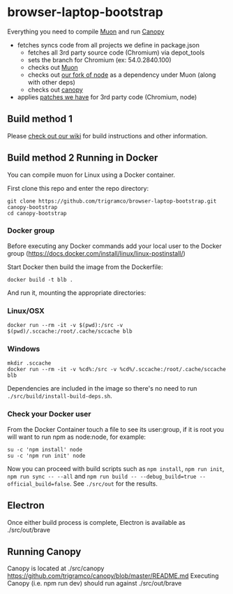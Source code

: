 # browser-laptop-bootstrap
Everything you need to compile [Muon](https://github.com/brave/muon) and run [Canopy](https://github.com/trigramco/canopy)
- fetches syncs code from all projects we define in package.json
  - fetches all 3rd party source code (Chromium) via depot_tools
  - sets the branch for Chromium (ex: 54.0.2840.100)
  - checks out [Muon](https://github.com/brave/muon)
  - checks out [our fork of node](https://github.com/brave/node/tree/chromium54) as a dependency under Muon (along with other deps)
  - checks out [canopy](https://github.com/trigramco/canopy)
- applies [patches we have](https://github.com/brave/muon/tree/master/patches) for 3rd party code (Chromium, node)

## Build method 1
Please [check out our wiki](https://github.com/brave/browser-laptop-bootstrap/wiki) for build instructions and other information.

## Build method 2 Running in Docker

You can compile muon for Linux using a Docker container.

First clone this repo and enter the repo directory:
```
git clone https://github.com/trigramco/browser-laptop-bootstrap.git canopy-bootstrap
cd canopy-bootstrap
```

### Docker group
Before executing any Docker commands add your local user to the Docker group (https://docs.docker.com/install/linux/linux-postinstall/)

Start Docker then build the image from the Dockerfile:
```
docker build -t blb .
```

And run it, mounting the appropriate directories:
### Linux/OSX
```
docker run --rm -it -v $(pwd):/src -v $(pwd)/.sccache:/root/.cache/sccache blb
```
### Windows
```
mkdir .sccache
docker run --rm -it -v %cd%:/src -v %cd%/.sccache:/root/.cache/sccache blb
```
Dependencies are included in the image so there's no need to run `./src/build/install-build-deps.sh`.

### Check your Docker user
From the Docker Container touch a file to see its user:group, if it is root you will want to run
npm as node:node, for example:
```
su -c 'npm install' node
su -c 'npm run init' node
```

Now you can proceed with build scripts such as `npm install`, `npm run init`, `npm run sync -- --all` and `npm run build -- --debug_build=true --official_build=false`. See `./src/out` for the results.

## Electron
Once either build process is complete, Electron is available as ./src/out/brave

## Running Canopy
Canopy is located at ./src/canopy
https://github.com/trigramco/canopy/blob/master/README.md
Executing Canopy (i.e. npm run dev) should run against ./src/out/brave
